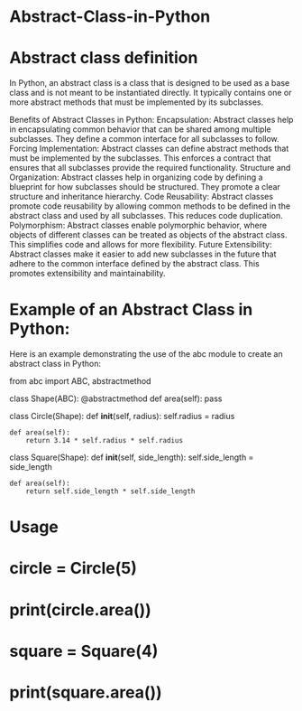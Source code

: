 # Abstract-Class-in-Python
# Abstract class definition

In Python, an abstract class is a class that is designed to be used as a base class and is not meant to be instantiated directly. It typically contains one or more abstract methods that must be implemented by its subclasses.

Benefits of Abstract Classes in Python:
Encapsulation:
Abstract classes help in encapsulating common behavior that can be shared among multiple subclasses. They define a common interface for all subclasses to follow.
Forcing Implementation:
Abstract classes can define abstract methods that must be implemented by the subclasses. This enforces a contract that ensures that all subclasses provide the required functionality.
Structure and Organization:
Abstract classes help in organizing code by defining a blueprint for how subclasses should be structured. They promote a clear structure and inheritance hierarchy.
Code Reusability:
Abstract classes promote code reusability by allowing common methods to be defined in the abstract class and used by all subclasses. This reduces code duplication.
Polymorphism:
Abstract classes enable polymorphic behavior, where objects of different classes can be treated as objects of the abstract class. This simplifies code and allows for more flexibility.
Future Extensibility:
Abstract classes make it easier to add new subclasses in the future that adhere to the common interface defined by the abstract class. This promotes extensibility and maintainability.

# Example of an Abstract Class in Python:
Here is an example demonstrating the use of the abc module to create an abstract class in Python:

from abc import ABC, abstractmethod

class Shape(ABC):
    @abstractmethod
    def area(self):
        pass

class Circle(Shape):
    def __init__(self, radius):
        self.radius = radius

    def area(self):
        return 3.14 * self.radius * self.radius

class Square(Shape):
    def __init__(self, side_length):
        self.side_length = side_length

    def area(self):
        return self.side_length * self.side_length

# Usage
# circle = Circle(5)
# print(circle.area())
# square = Square(4)
# print(square.area())
